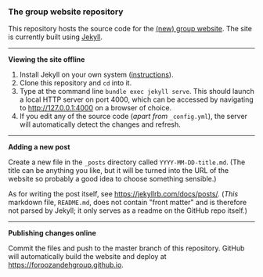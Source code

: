 ### The group website repository

This repository hosts the source code for the [(new) group website](https://foroozandehgroup.github.io).
The site is currently built using [Jekyll](https://jekyllrb.com/).

----------

**Viewing the site offline**

1. Install Jekyll on your own system ([instructions](https://jekyllrb.com/docs/installation/)).
2. Clone this repository and `cd` into it.
3. Type at the command line `bundle exec jekyll serve`. This should launch a local HTTP server on port 4000, which can be accessed by navigating to http://127.0.0.1:4000 on a browser of choice.
4. If you edit any of the source code (_apart from_ `_config.yml`), the server will automatically detect the changes and refresh.


-----------

**Adding a new post**

Create a new file in the `_posts` directory called `YYYY-MM-DD-title.md`. (The title can be anything you like, but it will be turned into the URL of the website so probably a good idea to choose something sensible.)

As for writing the post itself, see https://jekyllrb.com/docs/posts/. (_This_ markdown file, `README.md`, does not contain "front matter" and is therefore not parsed by Jekyll; it only serves as a readme on the GitHub repo itself.)

-----------

**Publishing changes online**

Commit the files and push to the master branch of this repository. GitHub will automatically build the website and deploy at https://foroozandehgroup.github.io.
